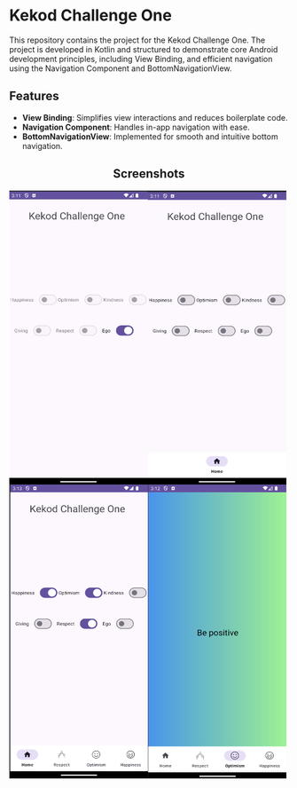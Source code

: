 # Kekod Challenge One

This repository contains the project for the Kekod Challenge One. The project is developed in Kotlin and structured to demonstrate core Android development principles, including View Binding, and efficient navigation using the Navigation Component and BottomNavigationView.

## Features
- **View Binding**: Simplifies view interactions and reduces boilerplate code.
- **Navigation Component**: Handles in-app navigation with ease.
- **BottomNavigationView**: Implemented for smooth and intuitive bottom navigation.


<h2 align="center">
Screenshots</h2>

<p align="left">
<img align="left" src="screenshots/default.png" width="250" height="530"/>
<img align="left" src="screenshots/closeEgo.png" width="250" height="530"/>
<img align="left" src="screenshots/openSwitch.png" width="250" height="530"/>
<img align="left" src="screenshots/sampleFragment.png" width="250" height="530"/>
</p>
